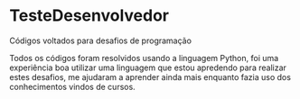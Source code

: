 # TesteDesenvolvedor
Códigos voltados para desafios de programação

Todos os códigos foram resolvidos usando a linguagem Python, foi uma experiência boa utilizar uma linguagem que estou apredendo para realizar estes desafios,
me ajudaram a aprender ainda mais enquanto fazia uso dos conhecimentos vindos de cursos.
